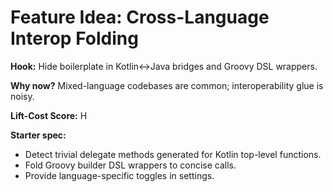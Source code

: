 # Feature Idea: Cross-Language Interop Folding

**Hook:** Hide boilerplate in Kotlin↔Java bridges and Groovy DSL wrappers.

**Why now?** Mixed-language codebases are common; interoperability glue is noisy.

**Lift-Cost Score:** H

**Starter spec:**
- Detect trivial delegate methods generated for Kotlin top-level functions.
- Fold Groovy builder DSL wrappers to concise calls.
- Provide language-specific toggles in settings.

